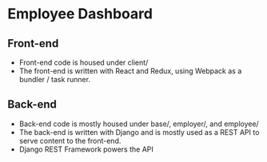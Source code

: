 # Employee Dashboard

## Front-end
- Front-end code is housed under client/
- The front-end is written with React and Redux, using Webpack as a bundler / task runner. 

## Back-end
- Back-end code is mostly housed under base/, employer/, and employee/
- The back-end is written with Django and is mostly used as a REST API to serve content to the front-end.
- Django REST Framework powers the API

